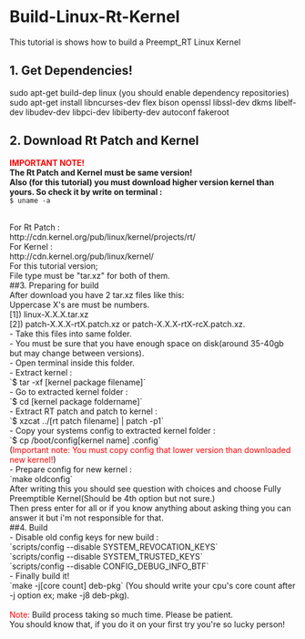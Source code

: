 # Build-Linux-Rt-Kernel
This tutorial is shows how to build a Preempt_RT Linux Kernel

<h2> 1. Get Dependencies! </h2>
sudo apt-get build-dep linux (you should enable dependency repositories) <br>
sudo apt-get install libncurses-dev flex bison openssl libssl-dev dkms libelf-dev libudev-dev libpci-dev libiberty-dev autoconf fakeroot
<h2> 2. Download Rt Patch and Kernel </h2>
<p>
  <font color="red"><b>IMPORTANT NOTE!</b></font><br>
<b>The Rt Patch and Kernel must be same version!<br>
Also (for this tutorial) you must download higher version kernel than yours. So check it by write on terminal : </b><br>
<code>$ uname -a</code></p><br>
For Rt Patch :<br>
http://cdn.kernel.org/pub/linux/kernel/projects/rt/<br>
For Kernel :<br>
http://cdn.kernel.org/pub/linux/kernel/<br>
For this tutorial version;<br>
File type must be "tar.xz" for both of them.<br>
##3. Preparing for build<br>
After download you have 2 tar.xz files like this:<br>
Uppercase X's are must be numbers.<br>
[1]) linux-X.X.X.tar.xz<br>
[2]) patch-X.X.X-rtX.patch.xz or patch-X.X.X-rtX-rcX.patch.xz.<br>
- Take this files into same folder.<br>
- You must be sure that you have enough space on disk(around 35-40gb but may change between versions).<br>
- Open terminal inside this folder.<br>
- Extract kernel : <br>
`$ tar -xf [kernel package filename]`<br>
- Go to extracted kernel folder : <br>
`$ cd [kernel package foldername]`<br>
- Extract RT patch and patch to kernel : <br>
`$ xzcat ../[rt patch filename] | patch -p1`<br>
- Copy your systems config to extracted kernel folder : <br>
`$ cp /boot/config[kernel name] .config` <br>
(<font color="red">Important note: You must copy config that lower version than downloaded new kernel!</font>)<br>
- Prepare config for new kernel :<br>
`make oldconfig`<br>
After writing this you should see question with choices and choose Fully Preemptible Kernel(Should be 4th option but not sure.)<br>
Then press enter for all or if you know anything about asking thing you can answer it but i'm not responsible for that.<br>
##4. Build<br>
- Disable old config keys for new build :<br>
`scripts/config --disable SYSTEM_REVOCATION_KEYS`<br>
`scripts/config --disable SYSTEM_TRUSTED_KEYS`<br>
`scripts/config --disable CONFIG_DEBUG_INFO_BTF`<br>
- Finally build it!<br>
`make -j[core count] deb-pkg` (You should write your cpu's core count after -j option ex;  make -j8 deb-pkg).<br>
<br>
<font color="red">Note:</font> Build process taking so much time. Please be patient. <br>
You should know that, if you do it on your first try you're so lucky person!<br>


